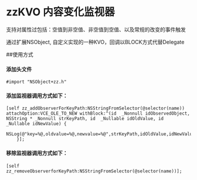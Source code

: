 # zzKVO 内容变化监视器

支持对属性过包括：空值到非空值、非空值到空值、以及常规的改变的事件触发

通过扩展NSObject, 自定义实现的一种KVO，回调以BLOCK方式代替Delegate

##使用方式

#### 添加头文件
```
#import "NSObject+zz.h"
```

#### 添加监视器调用方式如下：
```
[self zz_addObserverForKeyPath:NSStringFromSelector(@selector(name)) attachOption:VCE_OLE_TO_NEW withBlock:^(id  _Nonnull idObservedObject, NSString * _Nonnull strKeyPath, id  _Nullable idOldValue, id  _Nullable idNewValue) {
        NSLog(@"key=%@,oldvalue=%@,newvalue=%@",strKeyPath,idOldValue,idNewValue);
    }];
```
#### 移除监视器调用方式如下：
```
[self zz_removeObserverforKeyPath:NSStringFromSelector(@selector(name))];

```
